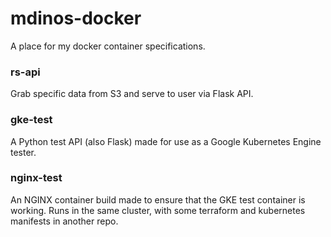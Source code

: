 # mdinos-docker

A place for my docker container specifications.

### rs-api

Grab specific data from S3 and serve to user via Flask API.

### gke-test

A Python test API (also Flask) made for use as a Google Kubernetes Engine tester.

### nginx-test

An NGINX container build made to ensure that the GKE test container is working. Runs in the same cluster, with some terraform and kubernetes manifests in another repo.
